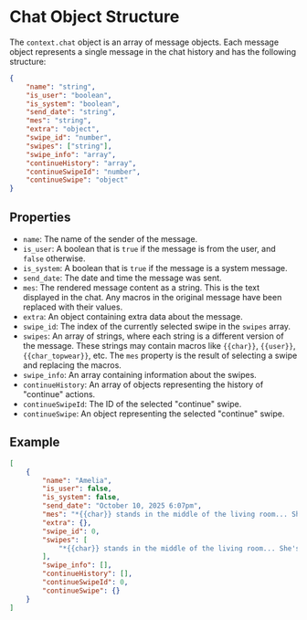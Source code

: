 # Chat Object Structure

The `context.chat` object is an array of message objects. Each message object represents a single message in the chat
history and has the following structure:

```json
{
    "name": "string",
    "is_user": "boolean",
    "is_system": "boolean",
    "send_date": "string",
    "mes": "string",
    "extra": "object",
    "swipe_id": "number",
    "swipes": ["string"],
    "swipe_info": "array",
    "continueHistory": "array",
    "continueSwipeId": "number",
    "continueSwipe": "object"
}
```

## Properties

- `name`: The name of the sender of the message.
- `is_user`: A boolean that is `true` if the message is from the user, and `false` otherwise.
- `is_system`: A boolean that is `true` if the message is a system message.
- `send_date`: The date and time the message was sent.
- `mes`: The rendered message content as a string. This is the text displayed in the chat. Any macros in the original
  message have been replaced with their values.
- `extra`: An object containing extra data about the message.
- `swipe_id`: The index of the currently selected swipe in the `swipes` array.
- `swipes`: An array of strings, where each string is a different version of the message. These strings may contain
  macros like `{{char}}`, `{{user}}`, `{{char_topwear}}`, etc. The `mes` property is the result of selecting a swipe and
  replacing the macros.
- `swipe_info`: An array containing information about the swipes.
- `continueHistory`: An array of objects representing the history of "continue" actions.
- `continueSwipeId`: The ID of the selected "continue" swipe.
- `continueSwipe`: An object representing the selected "continue" swipe.

## Example

```json
[
    {
        "name": "Amelia",
        "is_user": false,
        "is_system": false,
        "send_date": "October 10, 2025 6:07pm",
        "mes": "*{{char}} stands in the middle of the living room... She's wearing a white tank top...*",
        "extra": {},
        "swipe_id": 0,
        "swipes": [
            "*{{char}} stands in the middle of the living room... She's wearing a {{char_topwear}}...*"
        ],
        "swipe_info": [],
        "continueHistory": [],
        "continueSwipeId": 0,
        "continueSwipe": {}
    }
]
```
